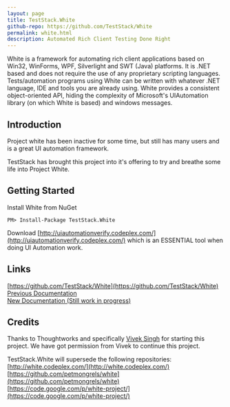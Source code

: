 ```yaml
---
layout: page
title: TestStack.White
github-repo: https://github.com/TestStack/White
permalink: white.html
description: Automated Rich Client Testing Done Right
---
```

White is a framework for automating rich client applications based on Win32, WinForms, WPF, Silverlight and SWT (Java) platforms. It is .NET based and does not require the use of any proprietary scripting languages. Tests/automation programs using White can be written with whatever .NET language, IDE and tools you are already using. White provides a consistent object-oriented API, hiding the complexity of Microsoft's UIAutomation library (on which White is based) and windows messages.

## Introduction
Project white has been inactive for some time, but still has many users and is a great UI automation framework.

TestStack has brought this project into it's offering to try and breathe some life into Project White.

## Getting Started
Install White from NuGet

    PM> Install-Package TestStack.White

Download [http://uiautomationverify.codeplex.com/](http://uiautomationverify.codeplex.com/) which is an ESSENTIAL tool when doing UI Automation work.

## Links
[https://github.com/TestStack/White](https://github.com/TestStack/White)  
[Previous Documentation](http://white.codeplex.com/documentation)  
[New Documentation (Still work in progress)](https://github.com/TestStack/White/wiki)

## Credits
Thanks to Thoughtworks and specifically [Vivek Singh](https://github.com/petmongrels) for starting this project. We have got permission from Vivek to continue this project.

TestStack.White will supersede the following repositories:  
[http://white.codeplex.com/](http://white.codeplex.com/)  
[https://github.com/petmongrels/white](https://github.com/petmongrels/white)  
[https://code.google.com/p/white-project/](https://code.google.com/p/white-project/)